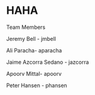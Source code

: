 # HAHA

Team Members

Jeremy Bell - jmbell

Ali Paracha- aparacha

Jaime Azcorra Sedano - jazcorra

Apoorv Mittal- apoorv

Peter Hansen - phansen

